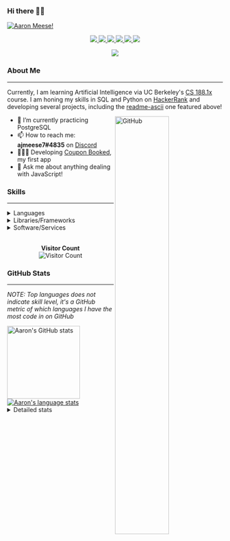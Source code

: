 ### Hi there 👋🏻
[![Aaron Meese!](https://user-images.githubusercontent.com/17814535/88975338-a2aabf00-d27f-11ea-963f-8a19608716b4.png)](https://github.com/ajmeese7/readme-ascii "README ASCII")

<p align="center">
  <a href="https://link.aaronmeese.com/github">
    <img src="https://img.shields.io/badge/-Github-000?style=flat&logo=Github&logoColor=white" />
  </a>
  <a href="https://link.aaronmeese.com/linkedin">
    <img src="https://img.shields.io/badge/-LinkedIn-blue?style=flat&logo=Linkedin&logoColor=white" />
  </a>
  <a href="https://link.aaronmeese.com/instagram">
    <img src="https://img.shields.io/badge/-Instagram-c13584?style=flat&labelColor=c13584&logo=instagram&logoColor=white" />
  </a>
  <a href="https://link.aaronmeese.com/twitter">
    <img src="https://img.shields.io/badge/-Twitter-1ca0f1?style=flat-square&labelColor=1ca0f1&logo=twitter&logoColor=white&link=https://twitter.com/ajmeese7" />
  </a>
  <a href="https://link.aaronmeese.com/medium">
    <img src="https://img.shields.io/badge/-Medium-03a57a?style=flat-square&labelColor=000000&logo=Medium&link=https://medium.com/@ajmeese7/" />
  </a>
  <a href="mailto:ajmeese7@gmail.com">
    <img src="https://img.shields.io/badge/-Gmail-c14438?style=flat&logo=Gmail&logoColor=white" />
  </a>
</p>
<p align="center">
  <a href="https://link.aaronmeese.com/codewars">
    <img src="https://www.codewars.com/users/ajmeese7/badges/large" />
  </a>
  <!-- <img src="https://projecteuler.net/profile/ajmeese7.png" /> -->
</p>

### About Me ###
----------------------------------------------------------------------------------------------------------------------------
Currently, I am learning Artificial Intelligence via UC Berkeley's [CS 188.1x](https://courses.edx.org/courses/BerkeleyX/CS188.1x-4/1T2015/course/) course.
I am honing my skills in SQL and Python on [HackerRank](https://www.hackerrank.com/ajmeese7) and developing several projects, including the 
[readme-ascii](https://github.com/ajmeese7/readme-ascii) one featured above!

<img width="50%" align="right" alt="GitHub" src="https://raw.githubusercontent.com/onimur/.github/master/.resources/git-header.svg" />

- 🔭 I’m currently practicing PostgreSQL
- 📫 How to reach me: **ajmeese7#4835** on [Discord](https://discord.com)
- 👨🏼‍💻 Developing [Coupon Booked](https://couponbooked.com), my first app
- 💬 Ask me about anything dealing with JavaScript!
<!-- TODO: make this pretty enough to promote!
- 🎯 Portfolio site: [https://aaronmeese.com](https://aaronmeese.com/)
-->

### Skills ###
----------------------------------------------------------------------------------------------------------------------------
<details>
<summary>Languages</summary>

+ JavaScript
+ HTML
+ CSS
    + [README ASCII](https://github.com/ajmeese7/readme-ascii)
+ PHP
+ Java
    + [BRCC Java](https://github.com/ajmeese7/brcc-java)
    + [Euler Problems](https://github.com/ajmeese7/euler-problems)

</details>
<details>
<summary>Libraries/Frameworks</summary>

+ NodeJS
    + [Snapchat Share](https://github.com/ajmeese7/snapchat-share)
    + [FRC Spreadsheets](https://github.com/ajmeese7/frc-spreadsheets)
+ Cordova
+ jQuery
+ Discord.js
    + [Spambot](https://github.com/ajmeese7/spambot)
    + [Automatic Reactions](https://github.com/ajmeese7/automatic-reactions)
    + [Multiple Reactions](https://github.com/ajmeese7/multiple-reactions)
+ Puppeteer
    + [README ASCII](https://github.com/ajmeese7/readme-ascii)
    + [Dynamic Page Retrieval](https://github.com/ajmeese7/dynamic-page-retrieval)
+ Nightmare.js
    + [Steam Queue Clicker](https://github.com/ajmeese7/steam-queue-clicker)
    + [Repbot](https://github.com/ajmeese7/repbot)
+ json-fs-store
    + [Multiple Reactions](https://github.com/ajmeese7/multiple-reactions)
+ pdf-lib

</details>
<details>
<summary>Software/Services</summary>

+ Wallpaper Engine
    + [Random Wallpaper](https://github.com/ajmeese7/random-wallpaper)
    + [Image of the Day](https://github.com/ajmeese7/image-of-the-day)
+ phpMyAdmin
+ Cloudinary
+ Firefox Extensions
    + [Chess Next Move](https://github.com/ajmeese7/chess-next-move)
    + [Gmail Label Organizer](https://github.com/ajmeese7/gmail-label-organizer)
+ Google Analytics
+ Heroku
+ Nexmo
+ Auth0

</details>
<!--
<details>
<summary>Soft Skills</summary>
+ English/Grammar
+ SEO
    <!-- + TODO: Add my site examples after I finish improving them --
</details>
-->

<p align="center">
  <br>
  <b>Visitor Count</b><br>
  <img src="https://profile-counter.glitch.me/ajmeese7/count.svg" alt="Visitor Count"/>
</p>

### GitHub Stats ###
----------------------------------------------------------------------------------------------------------------------------
*NOTE: Top languages does not indicate skill level, it's a GitHub metric of which languages I have the most code in on GitHub*

<a href="https://profile-summary-for-github.com/user/ajmeese7">
  <img align="left" height="170px" src="https://github-readme-stats.vercel.app/api?username=ajmeese7&show_icons=true&line_height=27&count_private=true&include_all_commits=true" alt="Aaron's GitHub stats"/>
  <img src="https://github-readme-stats.vercel.app/api/top-langs/?username=ajmeese7&hide_langs_below=5&layout=compact" alt="Aaron's language stats"/>
</a>

<details>
<summary>Detailed stats</summary>

### :zap: Recent Activity
<!--START_SECTION:activity-->
1. 🗣 Commented on [#49](https://github.com//anmol098/waka-readme-stats/issues/49) in [anmol098/waka-readme-stats](https://github.com//anmol098/waka-readme-stats)
2. ❗️ Opened issue [#49](https://github.com//anmol098/waka-readme-stats/issues/49) in [anmol098/waka-readme-stats](https://github.com//anmol098/waka-readme-stats)
3. ❌ Closed PR [#5](https://github.com//collectmeaustralia/cordova-cloudinary-upload/pull/5) in [collectmeaustralia/cordova-cloudinary-upload](https://github.com//collectmeaustralia/cordova-cloudinary-upload)
4. 🗣 Commented on [#5](https://github.com//collectmeaustralia/cordova-cloudinary-upload/issues/5) in [collectmeaustralia/cordova-cloudinary-upload](https://github.com//collectmeaustralia/cordova-cloudinary-upload)
5. ❌ Closed PR [#3](https://github.com//afragen/add-custom-header-images/pull/3) in [afragen/add-custom-header-images](https://github.com//afragen/add-custom-header-images)
<!--END_SECTION:activity-->

### 🧐 Waka Stats
<!--START_SECTION:waka-->
**🐱 My GitHub Data** 

> 🏆 478 Contributions in year 2020
 > 
> 📦 Used 43.4 kB in GitHub's Storage 
 > 
> 💼 Opted to Hire
 > 
> 📜 40 Public Repositories 
 > 
> 🔑 15 Owned Private Repositories 

**I'm an early 🐤** 

```text
🌞 Morning    133 commits    ██████░░░░░░░░░░░░░░░░░░░   26.28% 
🌆 Daytime    239 commits    ███████████░░░░░░░░░░░░░░   47.23% 
🌃 Evening    128 commits    ██████░░░░░░░░░░░░░░░░░░░   25.3% 
🌙 Night      6 commits      ░░░░░░░░░░░░░░░░░░░░░░░░░   1.19%

```
📅 **I'm Most Productive on Saturdays** 

```text
Monday       58 commits     ██░░░░░░░░░░░░░░░░░░░░░░░   11.46% 
Tuesday      62 commits     ███░░░░░░░░░░░░░░░░░░░░░░   12.25% 
Wednesday    65 commits     ███░░░░░░░░░░░░░░░░░░░░░░   12.85% 
Thursday     65 commits     ███░░░░░░░░░░░░░░░░░░░░░░   12.85% 
Friday       82 commits     ████░░░░░░░░░░░░░░░░░░░░░   16.21% 
Saturday     102 commits    █████░░░░░░░░░░░░░░░░░░░░   20.16% 
Sunday       72 commits     ███░░░░░░░░░░░░░░░░░░░░░░   14.23%

```


📊 **This week I spent my time on** 

```text
⌚︎ Timezone: America/Chicago

💬 Languages: 
JavaScript               10 hrs 25 mins      ██████████████░░░░░░░░░░░   58.7% 
HTML                     1 hr 56 mins        ██░░░░░░░░░░░░░░░░░░░░░░░   10.96% 
CSS                      1 hr 47 mins        ██░░░░░░░░░░░░░░░░░░░░░░░   10.06% 
Markdown                 1 hr 36 mins        ██░░░░░░░░░░░░░░░░░░░░░░░   9.09% 
YAML                     33 mins             ░░░░░░░░░░░░░░░░░░░░░░░░░   3.17%

🐱‍💻 Projects: 
steam-summary            7 hrs 13 mins       ██████████░░░░░░░░░░░░░░░   40.7% 
galley-calls             3 hrs 11 mins       ████░░░░░░░░░░░░░░░░░░░░░   17.97% 
coupon-book              2 hrs 16 mins       ███░░░░░░░░░░░░░░░░░░░░░░   12.81% 
ajmeese7                 1 hr 30 mins        ██░░░░░░░░░░░░░░░░░░░░░░░   8.47% 
legendary-octo-waffle    1 hr 27 mins        ██░░░░░░░░░░░░░░░░░░░░░░░   8.19%

```

**I mostly code in JavaScript** 

```text
JavaScript               20 repos            ██████████████░░░░░░░░░░░   55.56% 
HTML                     6 repos             ████░░░░░░░░░░░░░░░░░░░░░   16.67% 
Java                     4 repos             ██░░░░░░░░░░░░░░░░░░░░░░░   11.11% 
Python                   2 repos             █░░░░░░░░░░░░░░░░░░░░░░░░   5.56% 
CSS                      1 repos             ░░░░░░░░░░░░░░░░░░░░░░░░░   2.78%

```



<!--END_SECTION:waka-->
</details>

